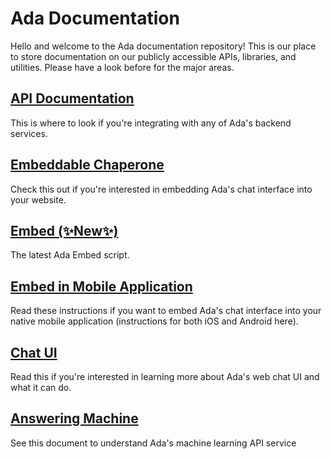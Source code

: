 # Ada Documentation

Hello and welcome to the Ada documentation repository! This is our place to store documentation on our publicly accessible APIs, libraries, and utilities. Please have a look before for the major areas.

## [API Documentation](/api/index.md)

This is where to look if you're integrating with any of Ada's backend services.

## [Embeddable Chaperone](/chaperone.md)

Check this out if you're interested in embedding Ada's chat interface into your website.

## [Embed (✨New✨)](/ada-embed.md)

The latest Ada Embed script.

## [Embed in Mobile Application](/embed-mobile.md)

Read these instructions if you want to embed Ada's chat interface into your native mobile application (instructions for both iOS and Android here).

## [Chat UI](/chat/chat.md)

Read this if you're interested in learning more about Ada's web chat UI and what it can do.

## [Answering Machine](/answering-machine/answering-machine.md)

See this document to understand Ada's machine learning API service
